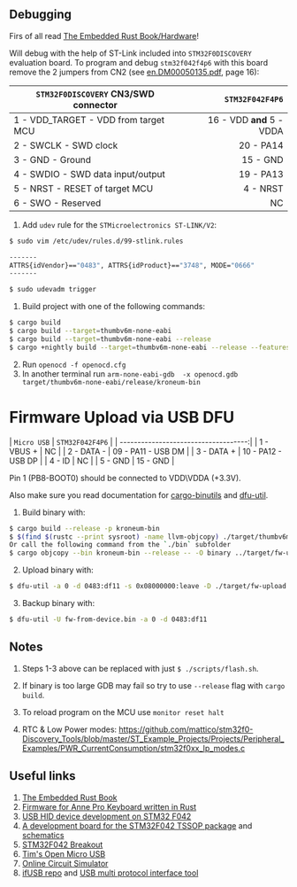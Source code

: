 ## Debugging

Firs of all read [The Embedded Rust Book/Hardware](https://rust-embedded.github.io/book/start/hardware.html)!

Will debug with the help of ST-Link included into `STM32F0DISCOVERY` evaluation board. To program and debug `stm32f042f4p6` 
with this board remove the 2 jumpers from CN2 (see [en.DM00050135.pdf](./docs/en.DM00050135.pdf), page 16):

| `STM32F0DISCOVERY` CN3/SWD connector | `STM32F042F4P6`           |
| ------------------------------------ | -------------------------:|
| 1 - VDD_TARGET - VDD from target MCU | 16 - VDD __and__ 5 - VDDA |
| 2 - SWCLK - SWD clock                | 20 - PA14                 |
| 3 - GND - Ground                     | 15 - GND                  |
| 4 - SWDIO - SWD data input/output    | 19 - PA13                 |
| 5 - NRST - RESET of target MCU       | 4 - NRST                  |
| 6 - SWO - Reserved                   | NC                        |

1. Add `udev` rule for the `STMicroelectronics ST-LINK/V2`:

```bash
$ sudo vim /etc/udev/rules.d/99-stlink.rules

-------
ATTRS{idVendor}=="0483", ATTRS{idProduct}=="3748", MODE="0666"
-------

$ sudo udevadm trigger
```

1. Build project with one of the following commands:
```bash
$ cargo build
$ cargo build --target=thumbv6m-none-eabi
$ cargo build --target=thumbv6m-none-eabi --release
$ cargo +nightly build --target=thumbv6m-none-eabi --release --features nightly
```
2. Run `openocd -f openocd.cfg`
3. In another terminal run `arm-none-eabi-gdb  -x openocd.gdb target/thumbv6m-none-eabi/release/kroneum-bin`

# Firmware Upload via USB DFU

| `Micro USB` | `STM32F042F4P6`        |
| ------------------------------------:|
| 1 - VBUS +  | NC                     |
| 2 - DATA -  | 09 - PA11 - USB DM     |
| 3 - DATA +  | 10 - PA12 - USB DP     |
| 4 - ID      | NC                     |
| 5 - GND     | 15 - GND               |

Pin 1 (PB8-BOOT0) should be connected to VDD\VDDA (+3.3V).

Also make sure you read documentation for [cargo-binutils](https://github.com/rust-embedded/cargo-binutils) and [dfu-util](http://dfu-util.sourceforge.net/dfuse.html).

1. Build binary with:
```bash
$ cargo build --release -p kroneum-bin
$ $(find $(rustc --print sysroot) -name llvm-objcopy) ./target/thumbv6m-none-eabi/release/kroneum-bin -O binary ./target/fw-upload.bin
Or call the following command from the `./bin` subfolder
$ cargo objcopy --bin kroneum-bin --release -- -O binary ../target/fw-upload.bin
```

2. Upload binary with:
```bash
$ dfu-util -a 0 -d 0483:df11 -s 0x08000000:leave -D ./target/fw-upload.bin
```

3. Backup binary with:
```bash
$ dfu-util -U fw-from-device.bin -a 0 -d 0483:df11
``` 

## Notes

1. Steps 1-3 above can be replaced with just `$ ./scripts/flash.sh`.

2. If binary is too large GDB may fail so try to use `--release` flag with `cargo build`.

3. To reload program on the MCU use `monitor reset halt`

4. RTC & Low Power modes: https://github.com/mattico/stm32f0-Discovery_Tools/blob/master/ST_Example_Projects/Projects/Peripheral_Examples/PWR_CurrentConsumption/stm32f0xx_lp_modes.c


## Useful links

1. [The Embedded Rust Book](https://rust-embedded.github.io/book)
2. [Firmware for Anne Pro Keyboard written in Rust](https://github.com/ah-/anne-key)
3. [USB HID device development on STM32 F042](http://andybrown.me.uk/2016/01/09/f042usbhid/)
4. [A development board for the STM32F042 TSSOP package](http://andybrown.me.uk/2015/10/31/stm32f042dev/) and [schematics](http://andybrown.me.uk/wp-content/images/stm32f042dev/schematic.pdf)
5. [STM32F042 Breakout](http://ebrombaugh.studionebula.com/embedded/stm32f042breakout/index.html)
6. [Tim's Open Micro USB](https://github.com/im-tomu)
7. [Online Circuit Simulator](http://www.falstad.com/circuit/circuitjs.html?startCircuit=lrc.txt)
8. [ifUSB repo](https://github.com/julbouln/ifusb) and [USB multi protocol interface tool](https://hackaday.io/project/14864-ifusb)